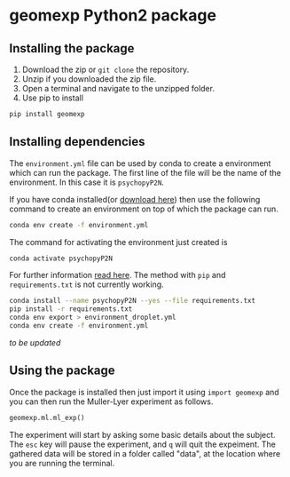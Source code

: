 # geomexp Python2 package


## Installing the package

1. Download the zip or `git clone` the repository.
2. Unzip if you downloaded the zip file.
3. Open a terminal and navigate to the unzipped folder.
4. Use pip to install

```bash
pip install geomexp  
```
## Installing dependencies
The ``environment.yml`` file can be used by conda to create a environment which can run the package. The first line of the file will be the name of the environment. In this case it is `psychopyP2N`.

If you have conda installed(or  [download here](https://www.anaconda.com/distribution/)) then use the following command to create an environment on top of which the package can run.

```bash
conda env create -f environment.yml
```
The command for activating the environment just created is

```bash
conda activate psychopyP2N
```
For further information [read here](https://docs.conda.io/projects/conda/en/latest/user-guide/tasks/manage-environments.html#creating-an-environment-from-an-environment-yml-file).
The method with `pip` and `requirements.txt` is not currently working.
```bash
conda install --name psychopyP2N --yes --file requirements.txt  
pip install -r requirements.txt  
conda env export > environment_droplet.yml  
conda env create -f environment.yml
```
*to be updated*

## Using the package
Once the package is installed then just import it using `import geomexp` and you can then run the Muller-Lyer experiment as follows.

``` Python
geomexp.ml.ml_exp()  
```
The experiment will start by asking some basic details about the subject. The `esc` key will pause the experiment, and `q` will quit the expeiment. The gathered data will be stored in a folder called "data", at the location where you are running the terminal.
